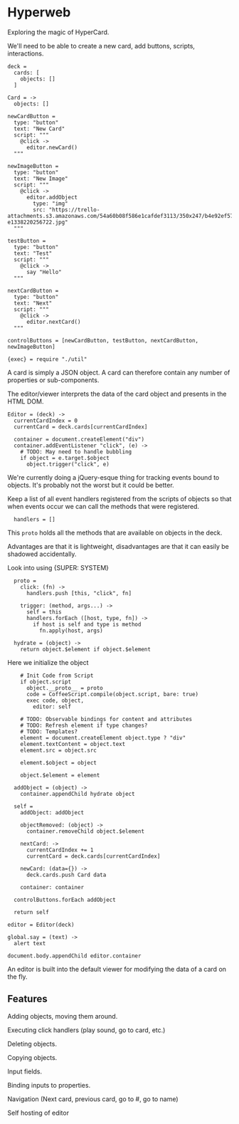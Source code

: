Hyperweb
========

Exploring the magic of HyperCard.

We'll need to be able to create a new card, add buttons, scripts, interactions.

    deck =
      cards: [
        objects: []
      ]

    Card = ->
      objects: []

    newCardButton =
      type: "button"
      text: "New Card"
      script: """
        @click ->
          editor.newCard()
      """

    newImageButton =
      type: "button"
      text: "New Image"
      script: """
        @click ->
          editor.addObject
            type: "img"
            src: "https://trello-attachments.s3.amazonaws.com/54a60b08f586e1cafdef3113/350x247/b4e92ef573aa2723d6b16330fa53548d/HyperCardbird-e1338220256722.jpg"
      """

    testButton =
      type: "button"
      text: "Test"
      script: """
        @click ->
          say "Hello"
      """

    nextCardButton =
      type: "button"
      text: "Next"
      script: """
        @click ->
          editor.nextCard()
      """

    controlButtons = [newCardButton, testButton, nextCardButton, newImageButton]

    {exec} = require "./util"

A card is simply a JSON object. A card can therefore contain any number of
properties or sub-components.

The editor/viewer interprets the data of the card object and presents in the HTML DOM.

    Editor = (deck) ->
      currentCardIndex = 0
      currentCard = deck.cards[currentCardIndex]

      container = document.createElement("div")
      container.addEventListener "click", (e) ->
        # TODO: May need to handle bubbling
        if object = e.target.$object
          object.trigger("click", e)

We're currently doing a jQuery-esque thing for tracking events bound to objects.
It's probably not the worst but it could be better.

Keep a list of all event handlers registered from the scripts of objects so
that when events occur we can call the methods that were registered.

      handlers = []

This `proto` holds all the methods that are available on objects in the deck.

Advantages are that it is lightweight, disadvantages are that it can easily be
shadowed accidentally.

Look into using {SUPER: SYSTEM}

      proto =
        click: (fn) ->
          handlers.push [this, "click", fn]

        trigger: (method, args...) ->
          self = this
          handlers.forEach ([host, type, fn]) ->
            if host is self and type is method
              fn.apply(host, args)

      hydrate = (object) ->
        return object.$element if object.$element

Here we initialize the object

        # Init Code from Script
        if object.script
          object.__proto__ = proto
          code = CoffeeScript.compile(object.script, bare: true)
          exec code, object,
            editor: self

        # TODO: Observable bindings for content and attributes
        # TODO: Refresh element if type changes?
        # TODO: Templates?
        element = document.createElement object.type ? "div"
        element.textContent = object.text
        element.src = object.src

        element.$object = object

        object.$element = element

      addObject = (object) ->
        container.appendChild hydrate object

      self =
        addObject: addObject

        objectRemoved: (object) ->
          container.removeChild object.$element

        nextCard: ->
          currentCardIndex += 1
          currentCard = deck.cards[currentCardIndex]

        newCard: (data={}) ->
          deck.cards.push Card data

        container: container

      controlButtons.forEach addObject
      
      return self

    editor = Editor(deck)

    global.say = (text) ->
      alert text

    document.body.appendChild editor.container

An editor is built into the default viewer for modifying the data of a card on
the fly.

Features
--------

Adding objects, moving them around.

Executing click handlers (play sound, go to card, etc.)

Deleting objects.

Copying objects.

Input fields.

Binding inputs to properties.

Navigation (Next card, previous card, go to #, go to name)

Self hosting of editor
